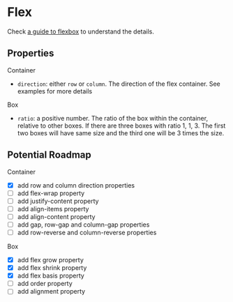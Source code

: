 # Flex

Check [a guide to flexbox](https://css-tricks.com/snippets/css/a-guide-to-flexbox/) to understand the details.

## Properties

Container

- `direction`: either `row` or `column`. The direction of the flex container. See examples for more details

Box

- `ratio`: a positive number. The ratio of the box within the container, relative to other boxes.
  If there are three boxes with ratio 1, 1, 3. The first two boxes will have same size and the third one will be 3 times the size.

## Potential Roadmap

Container

- [x] add row and column direction properties
- [ ] add flex-wrap property
- [ ] add justify-content property
- [ ] add align-items property
- [ ] add align-content property
- [ ] add gap, row-gap and column-gap properties
- [ ] add row-reverse and column-reverse properties

Box

- [x] add flex grow property
- [x] add flex shrink property
- [x] add flex basis property
- [ ] add order property
- [ ] add alignment property
